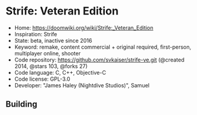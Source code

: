 # Strife: Veteran Edition

- Home: https://doomwiki.org/wiki/Strife:_Veteran_Edition
- Inspiration: Strife
- State: beta, inactive since 2016
- Keyword: remake, content commercial + original required, first-person, multiplayer online, shooter
- Code repository: https://github.com/svkaiser/strife-ve.git (@created 2014, @stars 103, @forks 27)
- Code language: C, C++, Objective-C
- Code license: GPL-3.0
- Developer: "James Haley (Nightdive Studios)", Samuel

## Building
